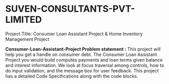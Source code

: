 # SUVEN-CONSULTANTS-PVT-LIMITED
Project Title: Consumer Loan Assistant Project &amp; Home Inventory Management Project

**Consumer-Loan-Assistant-Project Problem statement :**
This project will help you get a handle on consumer debt.
The Consumer Loan Assistant Project you would build computes payments and loan terms given balance and interest information.
We look at focus traversal among controls, how to do input validation, and the message box for user feedback. 
This project has a detailed Code Specifications along with the code blocks. 

